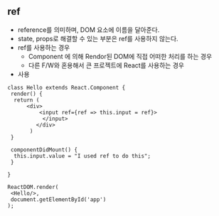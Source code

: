## ref
 - reference를 의미하며, DOM 요소에 이름을 달아준다.
 - state, props로 해결할 수 있는 부분은 ref를 사용하지 않는다. 
 - ref를 사용하는 경우
    - Component 에 의해 Rendor된 DOM에 직접 어떠한 처리를 하는 경우
    - 다른 F/W와 혼용해서 큰 프로젝트에 React를 사용하는 경우
 - 사용
 ~~~
 class Hello extends React.Component {
  render() {
   return (
       <div> 
           <input ref={ref => this.input = ref}>
            </input>
          </div>
        )
  }
  
  componentDidMount() {
   this.input.value = "I used ref to do this";
  }
  
}

ReactDOM.render(
  <Hello/>,
  document.getElementById('app')
);
 ~~~
